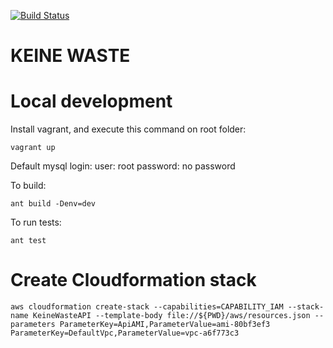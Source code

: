 [![Build Status](https://travis-ci.org/keinewaste/keinewaste.svg?branch=master)](https://travis-ci.org/keinewaste/keinewaste)

# KEINE WASTE

# Local development

Install vagrant, and execute this command on root folder:


```
vagrant up
```

Default mysql login:
user: root
password: no password


To build:

```
ant build -Denv=dev
```

To run tests:

```
ant test
```


# Create Cloudformation stack

```
aws cloudformation create-stack --capabilities=CAPABILITY_IAM --stack-name KeineWasteAPI --template-body file://${PWD}/aws/resources.json --parameters ParameterKey=ApiAMI,ParameterValue=ami-80bf3ef3 ParameterKey=DefaultVpc,ParameterValue=vpc-a6f773c3
```



